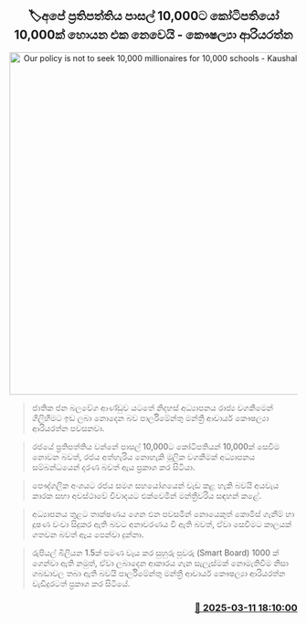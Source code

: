 <p align='center'><b><h2 align='center' title='Our policy is not to seek 10,000 millionaires for 10,000 schools - Kaushalya Ariyaratne'>🏷අපේ ප්‍රතිපත්තිය පාසල් 10,000ට කෝටිපතියෝ 10,000ක් හොයන එක නෙවෙයි - කෞෂල්‍යා ආරියරත්න </h2></b></p>
<p align='center'><img src='https://helakuru.sgp1.cdn.digitaloceanspaces.com/esana/images/lib/kaushalya-ariyarathne-parliment.jpg' width='600' alt='Our policy is not to seek 10,000 millionaires for 10,000 schools - Kaushalya Ariyaratne'></p>

> ජාතික ජන බලවේග ආණ්ඩුව යටතේ නිදහස් අධ්‍යාපනය රාජ්‍ය වගකීමෙන් ගිලිහීමට ඉඩ ලබා නොදෙන බව පාර්ලිමේන්තු මන්ත්‍රී ආචාර්ය කෞෂල්‍යා ආරියරත්න පවසනවා.

> රජයේ ප්‍රතිපත්තිය වන්නේ පාසල් 10,000ට කෝටිපතියන් 10,000ක් සෙවීම නොවන බවත්, රජය අත්හැරිය නොහැකි මූලික වගකීමක් අධ්‍යාපනය සම්බන්ධයෙන් දරණ බවත් ඇය ප්‍රකාශ කර සිටියා.

> පෞද්ගලික අංශයට රජය සමග සහයෝගයෙන් වැඩ කළ හැකි බවයි අයවැය කාරක සභා අවස්ථාවේ විවාදයට එක්වෙමින් මන්ත්‍රීවරිය සඳහන් කළේ.

> අධ්‍යාපනය තුළට තාක්ෂණය ගෙන එන පවසමින් නොයෙකුත් කොමිස් ගැනීම් හා දූෂණ වංචා සිදුකර ඇති බවට අනාවරණය වී ඇති බවත්, ඒවා සෙවීමට කාලයක් ගතවන බවත් ඇය පෙන්වා දුන්නා.

> රුපියල් බිලියන 1.5ක් පමණ වැය කර සුහුරු පුවරු (Smart Board) 1000 ක් ගෙන්වා ඇති නමුත්, ඒවා ලබාදෙන ආකාරය ගැන සැලැස්මක් නොමැතිවීම නිසා ගබඩාවල තබා ඇති බවයි පාර්ලිමේන්තු මන්ත්‍රී ආචාර්ය කෞෂල්‍යා ආරියරත්න වැඩිදුරටත් ප්‍රකාශ කර සිටියේ.



<h3 align='right'><a href='https://www.helakuru.lk/esana/p/108230/'>📅 2025-03-11 18:10:00</a></h3>
